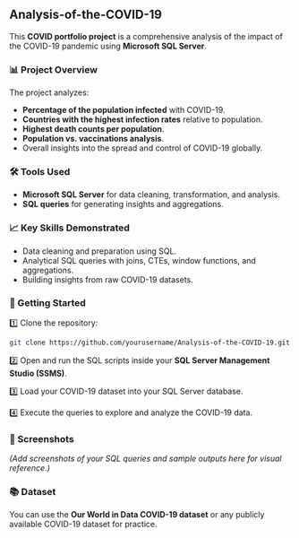 ## Analysis-of-the-COVID-19

This **COVID portfolio project** is a comprehensive analysis of the impact of the COVID-19 pandemic using **Microsoft SQL Server**.

### 📊 Project Overview

The project analyzes:

* **Percentage of the population infected** with COVID-19.
* **Countries with the highest infection rates** relative to population.
* **Highest death counts per population**.
* **Population vs. vaccinations analysis**.
* Overall insights into the spread and control of COVID-19 globally.

### 🛠️ Tools Used

* **Microsoft SQL Server** for data cleaning, transformation, and analysis.
* **SQL queries** for generating insights and aggregations.

### 📈 Key Skills Demonstrated

* Data cleaning and preparation using SQL.
* Analytical SQL queries with joins, CTEs, window functions, and aggregations.
* Building insights from raw COVID-19 datasets.

### 🚀 Getting Started

1️⃣ Clone the repository:

```bash
git clone https://github.com/yourusername/Analysis-of-the-COVID-19.git
```

2️⃣ Open and run the SQL scripts inside your **SQL Server Management Studio (SSMS)**.

3️⃣ Load your COVID-19 dataset into your SQL Server database.

4️⃣ Execute the queries to explore and analyze the COVID-19 data.

### 📸 Screenshots

*(Add screenshots of your SQL queries and sample outputs here for visual reference.)*

### 📚 Dataset

You can use the **Our World in Data COVID-19 dataset** or any publicly available COVID-19 dataset for practice.
